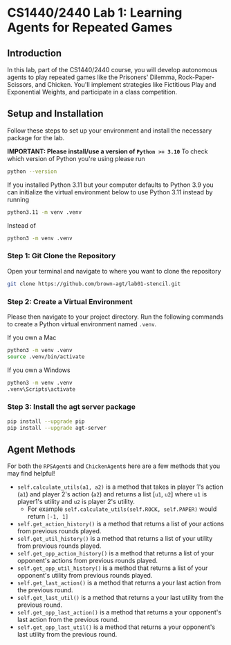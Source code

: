 # CS1440/2440 Lab 1: Learning Agents for Repeated Games

## Introduction
In this lab, part of the CS1440/2440 course, you will develop autonomous agents to play repeated games like the Prisoners' Dilemma, Rock-Paper-Scissors, and Chicken. 
You'll implement strategies like Fictitious Play and Exponential Weights, and participate in a class competition.

## Setup and Installation
Follow these steps to set up your environment and install the necessary package for the lab.

**IMPORTANT: Please install/use a version of `Python >= 3.10`**
To check which version of Python you're using please run
```bash
python --version
```

If you installed Python 3.11 but your computer defaults to Python 3.9 you can initialize the virtual environment below to use 
Python 3.11 instead by running 
```bash
python3.11 -m venv .venv
```
Instead of 
```bash
python3 -m venv .venv
```


### Step 1: Git Clone the Repository 
Open your terminal and navigate to where you want to clone the repository
```bash 
git clone https://github.com/brown-agt/lab01-stencil.git
```

### Step 2: Create a Virtual Environment
Please then navigate to your project directory. Run the following commands to create a Python virtual environment named `.venv`.

If you own a Mac 
```bash
python3 -m venv .venv
source .venv/bin/activate
```

If you own a Windows 
```bash 
python3 -m venv .venv
.venv\Scripts\activate
```

### Step 3: Install the agt server package
```bash
pip install --upgrade pip
pip install --upgrade agt-server
```

## Agent Methods 
For both the `RPSAgent`s and `ChickenAgent`s here are a few methods that you may find helpful! 
- `self.calculate_utils(a1, a2)` is a method that takes in player 1's action (`a1`) and player 2's action (`a2`) and returns a list [`u1`, `u2`] where `u1` is player1's utility and `u2` is player 2's utility. 
    - For example `self.calculate_utils(self.ROCK, self.PAPER)` would return `[-1, 1]`
- `self.get_action_history()` is a method that returns a list of your actions from previous rounds played.
- `self.get_util_history()` is a method that returns a list of your utility from previous rounds played. 
- `self.get_opp_action_history()` is a method that returns a list of your opponent's actions from previous rounds played.
- `self.get_opp_util_history()` is a method that returns a list of your opponent's utility from previous rounds played.
- `self.get_last_action()` is a method that returns a your last action from the previous round.
- `self.get_last_util()` is a method that returns a your last utility from the previous round.
- `self.get_opp_last_action()` is a method that returns a your opponent's last action from the previous round.
- `self.get_opp_last_util()` is a method that returns a your opponent's last utility from the previous round.
